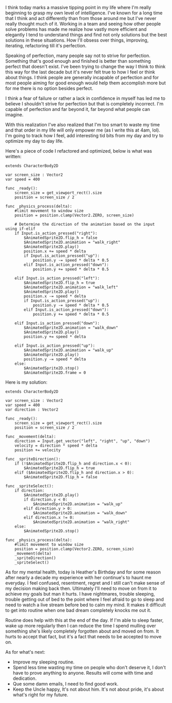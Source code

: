 I think today marks a massive tipping point in my life where I'm really beginning to grasp my own level of intelligence. I've known for a long time that I think and act differently than from those around me but I've never really thought much of it. Working in a team and seeing how other people solve problems has made me realize how vastly more efficient and elegantly I tend to understand things and find not only solutions but the best solutions in these situations. How I'll obsess over things, improving, iterating, refactoring till it's perfection.

Speaking of perfection, many people say not to strive for perfection. Something that's good enough and finished is better than something perfect that doesn't exist. I've been trying to change the way I think to think this way for the last decade but it's never felt true to how I feel or think about things. I think people are generally incapable of perfection and for most people aiming for good enough would help them accomplish more but for me there is no option besides perfect. 

I think a fear of failure or rather a lack in confidence in myself has led me to believe I shouldn't strive for perfection but that is completely incorrect. I'm capable of perfection and far beyond it, far beyond what people can imagine.

With this realization I've also realized that I'm too smart to waste my time and that order in my life will only empower me (as I write this at 4am, lol). I'm going to track how I feel, add interesting tid bits from my day and try to optimize my day to day life.

Here's a piece of code I refactored and optimized, below is what was written:
```gdscript
extends CharacterBody2D

var screen_size : Vector2
var speed = 400

func _ready():
	screen_size = get_viewport_rect().size
	position = screen_size / 2

func _physics_process(delta):
	#limit movement to window size
	position = position.clamp(Vector2.ZERO, screen_size)
	
	# Determine the direction of the animation based on the input using if-elif
	if Input.is_action_pressed("right"):
		$AnimatedSprite2D.flip_h = false
		$AnimatedSprite2D.animation = "walk_right"
		$AnimatedSprite2D.play()
		position.x += speed * delta
		if Input.is_action_pressed("up"):
			position.y -= speed * delta * 0.5
		elif Input.is_action_pressed("down"):
			position.y += speed * delta * 0.5
			
	elif Input.is_action_pressed("left"):
		$AnimatedSprite2D.flip_h = true
		$AnimatedSprite2D.animation = "walk_left"
		$AnimatedSprite2D.play()
		position.x -= speed * delta
		if Input.is_action_pressed("up"):
			position.y -= speed * delta * 0.5
		elif Input.is_action_pressed("down"):
			position.y += speed * delta * 0.5
			
	elif Input.is_action_pressed("down"):
		$AnimatedSprite2D.animation = "walk_down"
		$AnimatedSprite2D.play()
		position.y += speed * delta
		
	elif Input.is_action_pressed("up"):
		$AnimatedSprite2D.animation = "walk_up"
		$AnimatedSprite2D.play()
		position.y -= speed * delta
	else:
		$AnimatedSprite2D.stop()
		$AnimatedSprite2D.frame = 0

```

Here is my solution:
```gdscript
extends CharacterBody2D

var screen_size : Vector2
var speed = 400
var direction : Vector2

func _ready():
	screen_size = get_viewport_rect().size
	position = screen_size / 2

func _movement(delta):
	direction = Input.get_vector("left", "right", "up", "down")
	velocity = direction * speed * delta
	position += velocity 

func _spriteDirection():
	if (!$AnimatedSprite2D.flip_h and direction.x < 0):
		$AnimatedSprite2D.flip_h = true
	elif ($AnimatedSprite2D.flip_h and direction.x > 0):
		$AnimatedSprite2D.flip_h = false

func _spriteSelect():
	if direction:
		$AnimatedSprite2D.play()
		if direction.y < 0:
			$AnimatedSprite2D.animation = "walk_up"
		elif direction.y > 0:
			$AnimatedSprite2D.animation = "walk_down"
		elif direction.x != 0:
			$AnimatedSprite2D.animation = "walk_right"
	else:
		$AnimatedSprite2D.stop()

func _physics_process(delta):
	#limit movement to window size
	position = position.clamp(Vector2.ZERO, screen_size)
	_movement(delta)
	_spriteDirection()
	_spriteSelect()

```

As for my mental health, today is Heather's Birthday and for some reason after nearly a decade my experience with her continue's to haunt me everyday. I feel confused, resentment, regret and I still can't make sense of my decision making back then. Ultimately I'll need to move on from it to achieve my goals but man it hurts. I have nightmares, trouble sleeping, trouble getting out of bed to the point where I feel afraid to go to sleep and need to watch a live stream before bed to calm my mind. It makes it difficult to get into routine when one bad dream completely knocks me out it.

Routine does help with this at the end of the day. If I'm able to sleep faster, wake up more regularly then I can reduce the time I spend mulling over something she's likely completely forgotten about and moved on from. It hurts to accept that fact, but it's a fact that needs to be accepted to move on.

As for what's next:

- Improve my sleeping routine.
- Spend less time wasting my time on people who don't deserve it, I don't have to prove anything to anyone. Results will come with time and dedication.
- Que some damn emails, I need to find good work.
- Keep the Uncle happy, It's not about him. It's not about pride, it's about what's right for my future.